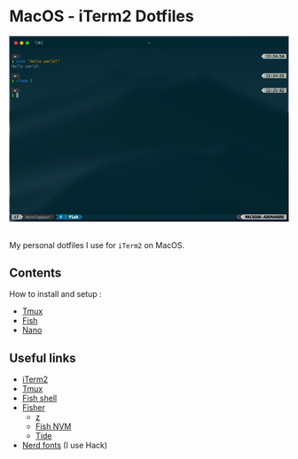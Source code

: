 # MacOS - iTerm2 Dotfiles

<div align="center">
  <img width="800" src="./media/screen1.png" alt="Screen of the terminal" />  
</div>

<br/>

My personal dotfiles I use for `iTerm2` on MacOS.

## Contents

How to install and setup : 

- [Tmux](/tmux/README.md)
- [Fish](/fish/README.md)
- [Nano](/nano/README.md)

## Useful links

- [iTerm2](https://iterm2.com/)
- [Tmux](https://github.com/tmux/tmux/wiki)
- [Fish shell](https://fishshell.com/)
- [Fisher](https://github.com/jorgebucaran/fisher)
  - [z](https://github.com/jethrokuan/z)
  - [Fish NVM](https://github.com/jorgebucaran/nvm.fish)
  - [Tide](https://github.com/IlanCosman/tide)
- [Nerd fonts](https://github.com/ryanoasis/nerd-fonts) (I use Hack)
